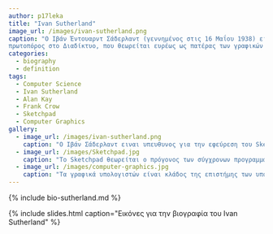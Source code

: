 ```yaml
---
author: p17leka
title: "Ivan Sutherland"
image_url: /images/ivan-sutherland.png
caption: "Ο Ιβάν Έντουαρντ Σάδερλαντ (γεννημένος στις 16 Μαΐου 1938) είναι Αμερικανός επιστήμονας υπολογιστών και
πρωτοπόρος στο Διαδίκτυο, που θεωρείται ευρέως ως πατέρας των γραφικών υπολογιστών."
categories:
  - biography
  - definition
tags:
  - Computer Science
  - Ivan Sutherland
  - Alan Kay
  - Frank Crow
  - Sketchpad
  - Computer Graphics
gallery:
  - image_url: /images/ivan-sutherland.png
    caption: "Ο Ιβάν Σάδερλαντ ειναι υπευθυνος για την εφεύρεση του Sketchpad, πρώιμου προκατόχου του είδους γραφικών διεπαφής χρήστη που έχει γίνει πανταχού παρόν στους προσωπικούς υπολογιστές."
  - image_url: /images/Sketchpad.jpg
    caption: "Το Sketchpad θεωρείται ο πρόγονος των σύγχρονων προγραμμάτων με τη βοήθεια υπολογιστή (CAD), καθώς και μια σημαντική ανακάλυψη στην ανάπτυξη των γραφικών υπολογιστών γενικά."
  - image_url: /images/computer-graphics.jpg
    caption: "Τα γραφικά υπολογιστών είναι κλάδος της επιστήμης των υπολογιστών που ασχολείται με τη δημιουργία εικόνων με τη βοήθεια υπολογιστών."
---
```


{% include bio-sutherland.md %}


{% include slides.html caption="Εικόνες για την βιογραφία του Ivan Sutherland" %}
